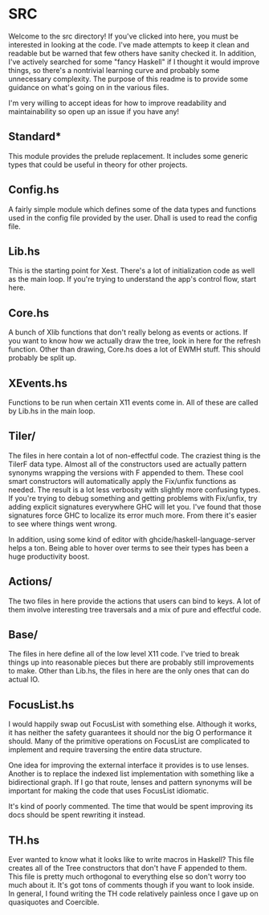 # SRC

Welcome to the src directory! If you've clicked into here, you must be
interested in looking at the code. I've made attempts to keep it clean and
readable but be warned that few others have sanity checked it. In addition,
I've actively searched for some "fancy Haskell" if I thought it would
improve things, so there's a nontrivial learning curve and
probably some unnecessary complexity. The
purpose of this readme is to provide some guidance on what's going on in the
various files.

I'm very willing to accept ideas for how to improve readability and
maintainability so open up an issue if you have any!

## Standard*

This module provides the prelude replacement. It includes some generic types
that could be useful in theory for other projects.

## Config.hs

A fairly simple module which defines some of the data types and functions used
in the config file provided by the user. Dhall is used to read the config file.

## Lib.hs

This is the starting point for Xest. There's a lot of initialization code as
well as the main loop. If you're trying to understand the app's control flow,
start here.

## Core.hs

A bunch of Xlib functions that don't really belong as events or actions. If you
want to know how we actually draw the tree, look in here for the refresh
function. Other than drawing, Core.hs does a lot of EWMH stuff. This should
probably be split up.

## XEvents.hs

Functions to be run when certain X11 events come in. All of these are called by
Lib.hs in the main loop.

## Tiler/

The files in here contain a lot of non-effectful code. The craziest thing is the
TilerF data type. Almost all of the constructors used are actually pattern
synonyms wrapping the versions with F appended to them. These cool smart
constructors will automatically apply the Fix/unfix functions as needed. The
result is a lot less verbosity with slightly more confusing types. If you're
trying to debug something and getting problems with Fix/unfix, try adding
explicit signatures everywhere GHC will let you. I've found that those
signatures force GHC to localize its error much more. From there it's easier to
see where things went wrong.

In addition, using some kind of editor with ghcide/haskell-language-server
helps a ton. Being able to hover over terms to see their types has been a huge
productivity boost.

## Actions/

The two files in here provide the actions that users can bind to keys. A lot of
them involve interesting tree traversals and a mix of pure and effectful code.

## Base/

The files in here define all of the low level X11 code. I've tried to break
things up into reasonable pieces but there are probably still improvements to
make. Other than Lib.hs, the files in here are the only ones that can do actual
IO.

## FocusList.hs

I would happily swap out FocusList with something else. Although it works, it
has neither the safety guarantees it should nor the big O performance it should.
Many of the primitive operations on FocusList are complicated to implement and
require traversing the entire data structure.

One idea for improving the external interface it provides is to use lenses.
Another is to replace the indexed list implementation with something like a
bidirectional graph. If I go that route, lenses and pattern synonyms will be
important for making the code that uses FocusList idiomatic.

It's kind of poorly commented. The time that would be spent improving its docs
should be spent rewriting it instead.

## TH.hs

Ever wanted to know what it looks like to write macros in Haskell? This file
creates all of the Tree constructors that don't have F appended to them. This
file is pretty much orthogonal to everything else so don't worry too much about
it. It's got tons of comments though if you want to look inside. In general, I
found writing the TH code relatively painless once I gave up on quasiquotes and
Coercible.
